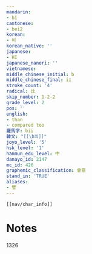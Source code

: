 ```yaml
---
mandarin:
- bǐ
cantonese:
- bei2
korean:
- 비
korean_native: ''
japanese:
- HI
japanese_nanori: ''
vietnamese:
middle_chinese_initial: b
middle_chinese_final: iɪ
stroke_count: '4'
radical: 比
skip_number: 1-2-2
grade_level: 2
pos: ''
english:
- than
- compared too
羅馬字: bii
韓文: "[[\b븨]]"
joyo_level: '5'
hsk_level: '1'
hanmun_edu_level: 中
danayo_id: 2147
mc_id: 426
graphemic_classification: 會意
stand_in: 'TRUE'
aliases:
- 譬
---
```

```meta-bind-embed
[[nav/char_info]]
```

# Notes
1326
